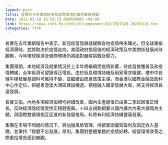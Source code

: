 ```yaml
---
layout: post
title: 長實料今年環球經濟及營商環境仍面對嚴峻挑戰
date: 2021-03-18 16:50:13.000000000 +08:00
link: https://news.rthk.hk/rthk/ch/component/k2/1581320-20210318.htm
categories: rthk
---
```


長實在去年業績報告中表示，新冠疫苗發展就緩解各地疫情帶來曙光，但全球重振經濟需時，並將取決於疫情走向，美國政府換屆後的經濟政策及中美關係發展尚待觀察，今年環球經濟及營商環境仍將面對嚴峻挑戰及壓力。

集團預期，本地經濟及就業情況於上半年將繼續受疫情影響，待疫苗接種普及和疫情轉緩，全年經濟可望錄得正增長。由於低息環境持續及用家需求穩健，樓市中長線平穩發展基調料可維持不變，並繼續由房屋政策主導。而香港以國際金融及創科中心作定位，把握粵港澳大灣區建設機遇，積極融入國家發展大局，將支持經濟長遠發展。

長實又指，內地多項經濟指標均持續改善，國內生產總值已由第二季起回復正增長，反映經濟隨疫情受控正穩健復蘇。十四五規劃綱要以國內擴大內需大循環為主體，與國際雙循環相互促進的新發展格局，料將有利經濟持續健康發展。

集團在市場不明朗的情況下，將加強風險管理，持續鞏固優質盈利及固定收入基礎，並秉持「穩健不忘發展」原則。集團對整體業務於疫情好轉、經營環境改善之際重拾增長感到樂觀。
